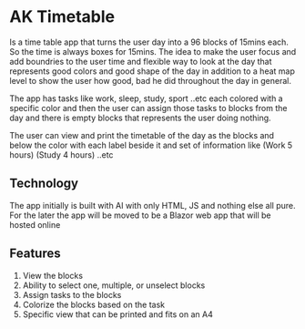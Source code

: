 # AK Timetable

Is a time table app that turns the user day into a 96 blocks of 15mins each. So the time is always boxes for 15mins.
The idea to make the user focus and add boundries to the user time and flexible way to look at the day that represents good colors and good shape of the day in addition to a heat map level to show the user how good, bad he did throughout the day in general. 

The app has tasks like work, sleep, study, sport ..etc each colored with a specific color and then the user can assign those tasks to blocks from the day and there is empty blocks that represents the user doing nothing. 

The user can view and print the timetable of the day as the blocks and below the color with each label beside it and set of information like (Work 5 hours) (Study 4 hours) ..etc

## Technology
The app initially is built with AI with only HTML, JS and nothing else all pure. 
For the later the app will be moved to be a Blazor web app that will be hosted online 

## Features
1. View the blocks
2. Ability to select one, multiple, or unselect blocks
3. Assign tasks to the blocks
4. Colorize the blocks based on the task
5. Specific view that can be printed and fits on an A4